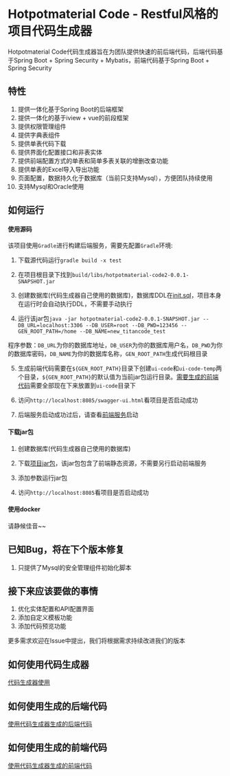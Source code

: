 ﻿# Hotpotmaterial Code - Restful风格的项目代码生成器

Hotpotmaterial Code代码生成器旨在为团队提供快速的前后端代码，后端代码基于Spring Boot + Spring Security + Mybatis，前端代码基于Spring Boot + Spring Security

## 特性

1. 提供一体化基于Spring Boot的后端框架
2. 提供一体化的基于iview + vue的前段框架
3. 提供权限管理组件
4. 提供字典表组件
5. 提供单表代码下载
6. 提供界面化配置接口和非表实体 
7. 提供前端配置方式的单表和简单多表关联的增删改查功能
8. 提供单表的Excel导入导出功能
9. 页面配置，数据持久化于数据库（当前只支持Mysql），方便团队持续使用
10. 支持Mysql和Oracle使用

## 如何运行

#### 使用源码

该项目使用`Gradle`进行构建后端服务，需要先配置`Gradle`环境:

1. 下载源代码运行`gradle build -x test`

2. 在项目根目录下找到`build/libs/hotpotmaterial-code2-0.0.1-SNAPSHOT.jar`

3. 创建数据库(代码生成器自己使用的数据库)，数据库DDL在[init.sql](./init.sql)，项目本身在运行时会自动执行DDL，不需要手动执行

4. 运行该jar包`java -jar hotpotmaterial-code2-0.0.1-SNAPSHOT.jar --DB_URL=localhost:3306 --DB_USER=root --DB_PWD=123456 --GEN_ROOT_PATH=/home --DB_NAME=new_titancode_test`

程序参数：`DB_URL`为你的数据库地址，`DB_USER`为你的数据库用户名，`DB_PWD`为你的数据库密码，`DB_NAME`为你的数据库名称，`GEN_ROOT_PATH`生成代码根目录

5. 生成前端代码需要在`${GEN_ROOT_PATH}`目录下创建`ui-code`和`ui-code-temp`两个目录，`${GEN_ROOT_PATH}`的默认值为当前jar包运行目录。[需要生成的前端代码](https://github.com/hotpotmaterial/code-vue-ui)需要全部现在下来放置到`ui-code`目录下

6. 访问`http://localhost:8085/swagger-ui.html`看项目是否启动成功

7. 后端服务启动成功过后，请查看[前端服务](https://github.com/hotpotmaterial/code-frontend)启动

#### 下载jar包

1. 创建数据库(代码生成器自己使用的数据库)

2. 下载[项目jar包](https://github.com/hotpotmaterial/code-backend/releases)，该jar包包含了前端静态资源，不需要另行启动前端服务

3. 添加参数运行jar包

4. 访问`http://localhost:8085`看项目是否启动成功

#### 使用docker

请静候佳音~~

## 已知Bug，将在下个版本修复

1. 只提供了Mysql的安全管理组件初始化脚本

## 接下来应该要做的事情

1. 优化实体配置和API配置界面
2. 添加自定义模板功能
3. 添加代码预览功能

更多需求欢迎在Issue中提出，我们将根据需求持续改进我们的版本

## 如何使用代码生成器

[代码生成器使用](./doc/how_to_use.md)

## 如何使用生成的后端代码

[使用代码生成器生成的后端代码](./doc/how_to_use_backend_code.md)

## 如何使用生成的前端代码

[使用代码生成器生成的前端代码](./doc/how_to_use_frontend_code.md)

